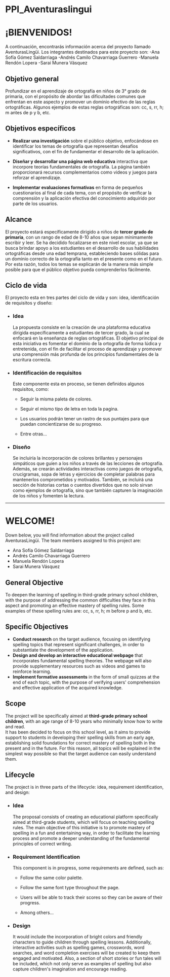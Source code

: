 # PPI_Aventuraslingui
# ¡BIENVENIDOS!
A continuación, encontrarás información acerca del proyecto llamado AventurasLingüi. Los integrantes destinados para este proyecto son:
-Ana Sofía Gómez Saldarriaga
-Andrés Camilo Chavarriaga Guerrero
-Manuela Rendón Lopera
-Sarai Munera Vásquez

## Objetivo general  
Profundizar en el aprendizaje de ortografía en niños de 3° grado de primaria, con el propósito de abordar las dificultades comunes que enfrentan en este aspecto y promover un dominio efectivo de las reglas ortográficas. Algunos ejemplos de estas reglas ortográficas son: cc, s, rr, h; m antes de p y b, etc.

## Objetivos específicos  

  - **Realizar una investigación** sobre el público objetivo, enfocándose en identificar los temas de ortografía que representan desafíos significativos, con el fin de fundamentar el desarrollo de la aplicación.  
    

  

 - **Diseñar y desarrollar una página web educativa** interactiva que incorpore teorías fundamentales de ortografía. La página también proporcionará recursos complementarios como videos y juegos para reforzar el aprendizaje.  
    

  

 - **Implementar evaluaciones formativas** en forma de pequeños cuestionarios al final de cada tema, con el propósito de verificar la comprensión y la aplicación efectiva del conocimiento adquirido por parte de los usuarios.
## Alcance

El proyecto estará específicamente dirigido a niños de **tercer grado de primaria**, con un rango de edad de 8-10 años que sepan mínimamente escribir y leer.
Se ha decidido focalizarse en este nivel escolar, ya que se busca brindar apoyo a los estudiantes en el desarrollo de sus habilidades ortográficas desde una edad temprana, estableciendo bases sólidas para un dominio correcto de la ortografía tanto en el presente como en el futuro. Por esta razón, todos los temas se explicarán de la manera más simple posible para que el público objetivo pueda comprenderlos fácilmente.

## Ciclo de vida 
El proyecto esta en tres partes del ciclo de vida y son: idea, identificación de requisitos y diseño:
- ### Idea  
    La propuesta consiste en la creación de una plataforma educativa dirigida específicamente a estudiantes de tercer grado, la cual se enfocará en la enseñanza de reglas ortográficas. El objetivo principal de esta iniciativa es fomentar el dominio de la ortografía de forma lúdica y entretenida, con el fin de facilitar el proceso de aprendizaje y promover una comprensión más profunda de los principios fundamentales de la escritura correcta.  
  
- ### Identificación de requisitos  
    Este componente esta en proceso, se tienen definidos algunos requisitos, como:  
  

    -   Seguir la misma paleta de colores.  
    
    -   Seguir el mismo tipo de letra en toda la pagina.  
    
    -  Los usuarios podrán tener un rastro de sus puntajes para que puedan concientizarse de su progreso.  
    
    -   Entre otras...

- ### Diseño  
    Se incluiría la incorporación de colores brillantes y personajes simpáticos que guíen a los niños a través de las lecciones de ortografía. Además, se crearán actividades interactivas como juegos de ortografía, crucigramas, sopa de letras y ejercicios de completar palabras para mantenerlos comprometidos y motivados. También, se incluirá una sección de historias cortas o cuentos divertidos que no solo sirvan como ejemplos de ortografía, sino que también capturen la imaginación de los niños y fomenten la lectura.
    
---
# WELCOME!  
Down below, you will find information about the project called AventurasLingüi. The team members assigned to this project are:  
- Ana Sofía Gómez Saldarriaga  
- Andrés Camilo Chavarriaga Guerrero  
- Manuela Rendón Lopera  
- Sarai Munera Vásquez  
## General Objective  
To deepen the learning of spelling in third-grade primary school children, with the purpose of addressing the common difficulties they face in this aspect and promoting an effective mastery of spelling rules. Some examples of these spelling rules are: cc, s, rr, h; m before p and b, etc.  
## Specific Objectives  
- **Conduct research** on the target audience, focusing on identifying spelling topics that represent significant challenges, in order to substantiate the development of the application.  
- **Design and develop an interactive educational webpage** that incorporates fundamental spelling theories. The webpage will also provide supplementary resources such as videos and games to reinforce learning.  
- **Implement formative assessments** in the form of small quizzes at the end of each topic, with the purpose of verifying users' comprehension and effective application of the acquired knowledge.  
## Scope  
The project will be specifically aimed at **third-grade primary school children**, with an age range of 8-10 years who minimally know how to write and read.  
It has been decided to focus on this school level, as it aims to provide support to students in developing their spelling skills from an early age, establishing solid foundations for correct mastery of spelling both in the present and in the future. For this reason, all topics will be explained in the simplest way possible so that the target audience can easily understand them.  
## Lifecycle  
The project is in three parts of the lifecycle: idea, requirement identification, and design:  
- ### Idea  
    The proposal consists of creating an educational platform specifically aimed at third-grade students, which will focus on teaching spelling rules. The main objective of this initiative is to promote mastery of spelling in a fun and entertaining way, in order to facilitate the learning process and promote a deeper understanding of the fundamental principles of correct writing.  
- ### Requirement Identification  
    This component is in progress, some requirements are defined, such as:  

    -   Follow the same color palette.  
    
    -   Follow the same font type throughout the page.  
    
    -   Users will be able to track their scores so they can be aware of their progress.  
    
    -   Among others...  
    

- ### Design  
    It would include the incorporation of bright colors and friendly characters to guide children through spelling lessons. Additionally, interactive activities such as spelling games, crosswords, word searches, and word completion exercises will be created to keep them engaged and motivated. Also, a section of short stories or fun tales will be included, which not only serve as examples of spelling but also capture children's imagination and encourage reading.
